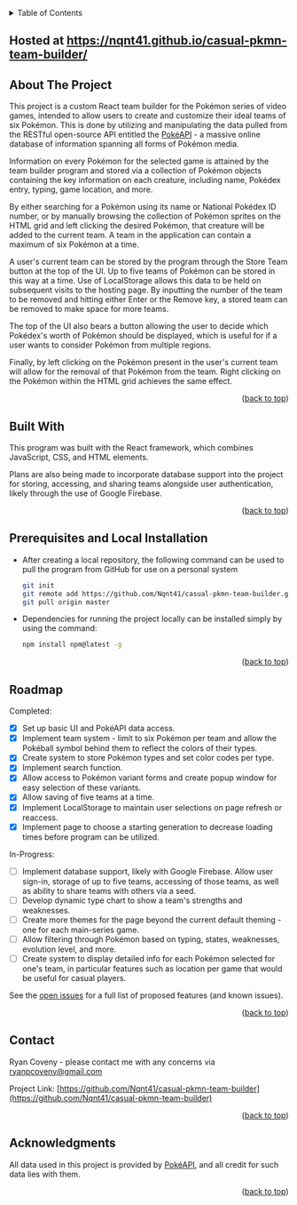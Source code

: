 <a name="readme-top"></a>

<details>
  <summary>Table of Contents</summary>
  <ol>
    <li><a href="#about-the-project">About The Project</a></li>
    <li><a href="#built-with">Built With</a></li>
    <li><a href="#prerequisites-and-local-installation">Prerequisites and Local Installation</a></li>
    <li><a href="#roadmap">Roadmap</a></li>
    <li><a href="#contact">Contact</a></li>
    <li><a href="#acknowledgments">Acknowledgments</a></li>
  </ol>
</details>

## Hosted at https://nqnt41.github.io/casual-pkmn-team-builder/

## About The Project

This project is a custom React team builder for the Pokémon series of video games, intended to allow users to create and customize their ideal teams of six Pokémon. This is done by utilizing and manipulating the data pulled from the RESTful open-source API entitled the [PokéAPI](https://pokeapi.co/) - a massive online database of information spanning all forms of Pokémon media.

Information on every Pokémon for the selected game is attained by the team builder program and stored via a collection of Pokémon objects containing the key information on each creature, including name, Pokédex entry, typing, game location, and more.

By either searching for a Pokémon using its name or National Pokédex ID number, or by manually browsing the collection of Pokémon sprites on the HTML grid and left clicking the desired Pokémon, that creature will be added to the current team. A team in the application can contain a maximum of six Pokémon at a time. 

A user's current team can be stored by the program through the Store Team button at the top of the UI. Up to five teams of Pokémon can be stored in this way at a time. Use of LocalStorage allows this data to be held on subsequent visits to the hosting page. By inputting the number of the team to be removed and hitting either Enter or the Remove key, a stored team can be removed to make space for more teams.

The top of the UI also bears a button allowing the user to decide which Pokédex's worth of Pokémon should be displayed, which is useful for if a user wants to consider Pokémon from multiple regions. 

Finally, by left clicking on the Pokémon present in the user's current team will allow for the removal of that Pokémon from the team. Right clicking on the Pokémon within the HTML grid achieves the same effect.

<p align="right">(<a href="#readme-top">back to top</a>)</p>

## Built With

This program was built with the React framework, which combines JavaScript, CSS, and HTML elements.

Plans are also being made to incorporate database support into the project for storing, accessing, and sharing teams alongside user authentication, likely through the use of Google Firebase.

<p align="right">(<a href="#readme-top">back to top</a>)</p>

## Prerequisites and Local Installation

* After creating a local repository, the following command can be used to pull the program from GitHub for use on a personal system
  ```sh
  git init
  git remote add https://github.com/Nqnt41/casual-pkmn-team-builder.git
  git pull origin master
  ```

* Dependencies for running the project locally can be installed simply by using the command:
  ```sh
  npm install npm@latest -g
  ```

<p align="right">(<a href="#readme-top">back to top</a>)</p>

## Roadmap

Completed:
- [x] Set up basic UI and PokéAPI data access.
- [x] Implement team system - limit to six Pokémon per team and allow the Pokéball symbol behind them to reflect the colors of their types.
- [x] Create system to store Pokémon types and set color codes per type.
- [x] Implement search function.
- [x] Allow access to Pokémon variant forms and create popup window for easy selection of these variants.
- [x] Allow saving of five teams at a time.
- [x] Implement LocalStorage to maintain user selections on page refresh or reaccess.
- [x] Implement page to choose a starting generation to decrease loading times before program can be utilized.

In-Progress:
- [ ] Implement database support, likely with Google Firebase. Allow user sign-in, storage of up to five teams, accessing of those teams, as well as ability to share teams with others via a seed.
- [ ] Develop dynamic type chart to show a team's strengths and weaknesses.
- [ ] Create more themes for the page beyond the current default theming - one for each main-series game.
- [ ] Allow filtering through Pokémon based on typing, states, weaknesses, evolution level, and more.
- [ ] Create system to display detailed info for each Pokémon selected for one's team, in particular features such as location per game that would be useful for casual players.

See the [open issues](https://github.com/Nqnt41/casual-pkmn-team-builder/issues) for a full list of proposed features (and known issues).

<p align="right">(<a href="#readme-top">back to top</a>)</p>

## Contact

Ryan Coveny - please contact me with any concerns via ryanpcoveny@gmail.com

Project Link: [https://github.com/Nqnt41/casual-pkmn-team-builder](https://github.com/Nqnt41/casual-pkmn-team-builder)

<p align="right">(<a href="#readme-top">back to top</a>)</p>

## Acknowledgments

All data used in this project is provided by [PokéAPI](https://pokeapi.co/), and all credit for such data lies with them.

<p align="right">(<a href="#readme-top">back to top</a>)</p>
